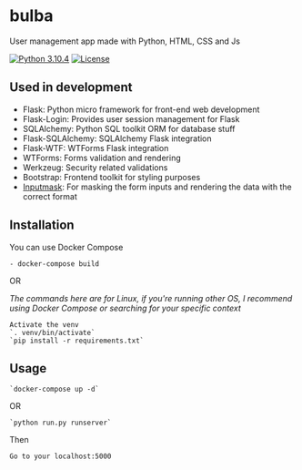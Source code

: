 # bulba
User management app made with Python, HTML, CSS and Js

[![Python 3.10.4](https://img.shields.io/badge/python-3.10.4-yellow.svg)](https://www.python.org/) [![License](https://img.shields.io/badge/license-WTFPL-red.svg)](https://raw.githubusercontent.com/VzrvU43mB4mxiT/bulba/main/LICENSE)

## Used in development
- Flask: Python micro framework for front-end web development
- Flask-Login: Provides user session management for Flask
- SQLAlchemy: Python SQL toolkit ORM for database stuff
- Flask-SQLAlchemy: SQLAlchemy Flask integration
- Flask-WTF: WTForms Flask integration
- WTForms: Forms validation and rendering
- Werkzeug: Security related validations
- Bootstrap: Frontend toolkit for styling purposes
- [Inputmask](https://github.com/RobinHerbots/Inputmask): For masking the form inputs and rendering the data with the correct format

## Installation
You can use Docker Compose

	- docker-compose build

OR

_The commands here are for Linux, if you're running other OS, I recommend using Docker Compose or searching for your specific context_

	Activate the venv
	`. venv/bin/activate`
	`pip install -r requirements.txt`

## Usage
	`docker-compose up -d`

OR

	`python run.py runserver`

Then

	Go to your localhost:5000
